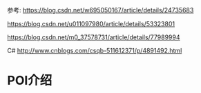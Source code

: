 参考:
https://blog.csdn.net/w695050167/article/details/24735683

https://blog.csdn.net/u011097980/article/details/53323801

https://blog.csdn.net/m0_37578731/article/details/77989994



C# http://www.cnblogs.com/csqb-511612371/p/4891492.html

# POI介绍

